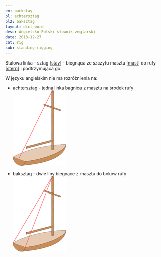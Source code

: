 ```yaml
---
en: backstay 
pl: achtersztag
pl2: baksztag
layout: dict_word
desc: Angielsko-Polski słownik żeglarski
date: 2013-12-27
cat: rig
sub: standing-rigging
---
```


Stalowa linka - sztag [[stay](/dict/s/stay/)] - biegnąca ze szczytu masztu [[mast](/dict/m/mast/)] 
do rufy [[stern](/dict/s/stern/)] i podtrzymująca go.

W języku angielskim nie ma rozróżnienia na:

* achtersztag - jedna linka bagnica z masztu na środek rufy
![backstay](/img/dict/backstay.png)

* baksztag - dwie liny biegnące z masztu do boków rufy
![running backstay](/img/dict/running_backstay.png)


